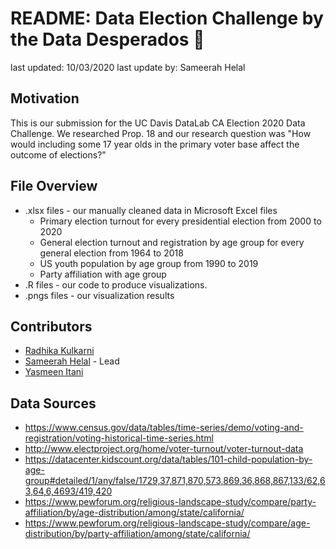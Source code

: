 # README: Data Election Challenge by the Data Desperados 🤠
 last updated: 10/03/2020
 last update by: Sameerah Helal

## Motivation
This is our submission for the UC Davis DataLab CA Election 2020 Data Challenge. We researched Prop. 18 and our research question was "How would including some 17 year olds in the primary voter base affect the outcome of elections?"

## File Overview
* .xlsx files - our manually cleaned data in Microsoft Excel files
	* Primary election turnout for every presidential election from 2000 to 2020
	* General election turnout and registration by age group for every general election from 1964 to 2018
	* US youth population by age group from 1990 to 2019
	* Party affiliation with age group
* .R files - our code to produce visualizations.
* .pngs files - our visualization results

## Contributors
* [Radhika Kulkarni](rrkulkarni@ucdavis.edu)
* [Sameerah Helal](shelal@ucdavis.edu) - Lead
* [Yasmeen Itani](yitani@ucdavis.edu)

## Data Sources

* https://www.census.gov/data/tables/time-series/demo/voting-and-registration/voting-historical-time-series.html
* http://www.electproject.org/home/voter-turnout/voter-turnout-data
* https://datacenter.kidscount.org/data/tables/101-child-population-by-age-group#detailed/1/any/false/1729,37,871,870,573,869,36,868,867,133/62,63,64,6,4693/419,420
* https://www.pewforum.org/religious-landscape-study/compare/party-affiliation/by/age-distribution/among/state/california/
* https://www.pewforum.org/religious-landscape-study/compare/age-distribution/by/party-affiliation/among/state/california/
